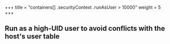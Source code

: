 +++
title = "containers[] .securityContext .runAsUser > 10000"
weight = 5
+++

## Run as a high-UID user to avoid conflicts with the host's user table

